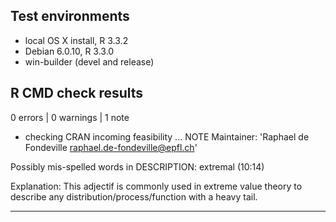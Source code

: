 ## Test environments
* local OS X install, R 3.3.2
* Debian 6.0.10, R 3.3.0
* win-builder (devel and release)

## R CMD check results

0 errors | 0 warnings | 1 note

* checking CRAN incoming feasibility ... NOTE
Maintainer: 'Raphael de Fondeville <raphael.de-fondeville@epfl.ch>'

Possibly mis-spelled words in DESCRIPTION:
  extremal (10:14)


Explanation: This adjectif is commonly used in extreme value theory to describe any distribution/process/function with a heavy tail.

---

